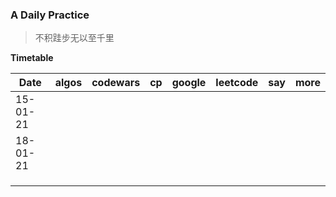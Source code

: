 ### A Daily Practice

> 不积跬步无以至千里

**Timetable**

| Date     | algos | codewars | cp  | google | leetcode | say | more |
| -------- | :---: | :------: | :-: | :----: | :------: | :-: | :--: |
| 15-01-21 |       |          |     |        |          |     |      |
| 18-01-21 |       |          |     |        |          |     |      |
|          |       |          |     |        |          |     |      |
|          |       |          |     |        |          |     |      |
|          |       |          |     |        |          |     |      |
